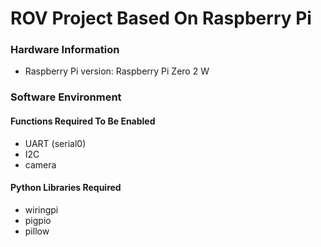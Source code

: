 # ROV Project Based On Raspberry Pi

### Hardware Information

- Raspberry Pi version: Raspberry Pi Zero 2 W

### Software Environment

#### Functions Required To Be Enabled

- UART (serial0)
- I2C
- camera

#### Python Libraries Required

- wiringpi
- pigpio
- pillow
